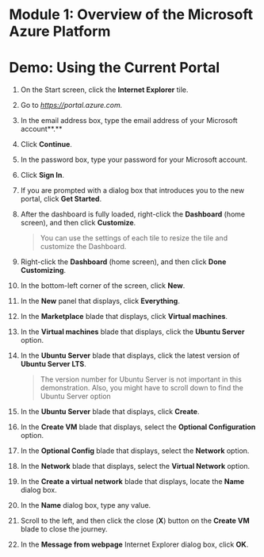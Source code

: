 # Module 1: Overview of the Microsoft Azure Platform

# Demo: Using the Current Portal

1.  On the Start screen, click the **Internet Explorer** tile.

1.  Go to *[https://](https://manage.windowsazure.com)portal.azure.com.*

1.  In the email address box, type the email address of your Microsoft account**.**

1.  Click **Continue**.

1.  In the password box, type your password for your Microsoft account.

1.  Click **Sign In**.

1.  If you are prompted with a dialog box that introduces you to the new portal, click **Get Started**.

1.  After the dashboard is fully loaded, right-click the **Dashboard** (home screen), and then click **Customize**.

	> You can use the settings of each tile to resize the tile and customize the Dashboard.

1.  Right-click the **Dashboard** (home screen), and then click **Done Customizing**.

1.  In the bottom-left corner of the screen, click **New**.

1.  In the **New** panel that displays, click **Everything**.

1.  In the **Marketplace** blade that displays, click **Virtual machines**.

1.  In the **Virtual machines** blade that displays, click the **Ubuntu Server** option.

1.  In the **Ubuntu Server** blade that displays, click the latest version of **Ubuntu Server LTS**.

	> The version number for Ubuntu Server is not important in this demonstration. Also, you might have to scroll down to find the Ubuntu Server option

1.  In the **Ubuntu Server** blade that displays, click **Create**.

1.  In the **Create VM** blade that displays, select the **Optional Configuration** option.

1.  In the **Optional Config** blade that displays, select the **Network** option.

1.  In the **Network** blade that displays, select the **Virtual Network** option.

1.  In the **Create a virtual network** blade that displays, locate the **Name** dialog box.

1.  In the **Name** dialog box, type any value.

1.  Scroll to the left, and then click the close (**X**) button on the **Create VM** blade to close the journey.

1.  In the **Message from webpage** Internet Explorer dialog box, click **OK**.
